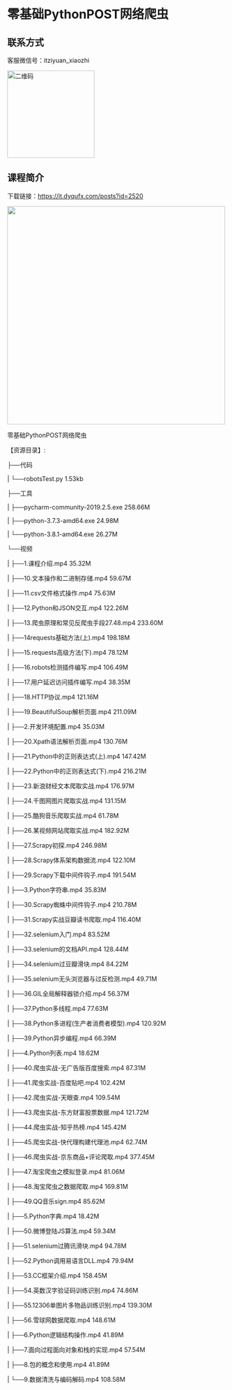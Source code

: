 # 零基础PythonPOST网络爬虫

## 联系方式

客服微信号：itziyuan_xiaozhi

<img src="https://ziyuanyun.oss-cn-guangzhou.aliyuncs.com/common/20240614073449/666b82192834a.jpg" width="200" height="200" alt="二维码">

## 课程简介

下载链接：https://it.dyqufx.com/posts?id=2520

<img src="https://ziyuanyun.oss-cn-guangzhou.aliyuncs.com/yun/20240515184042/6644912af1d5a.jpg" width="500" alt="">

  零基础PythonPOST网络爬虫



 【资源目录】:

 ├──代码

 | └──robotsTest.py 1.53kb

 ├──工具

 | ├──pycharm-community-2019.2.5.exe 258.66M

 | ├──python-3.7.3-amd64.exe 24.98M

 | └──python-3.8.1-amd64.exe 26.27M

 └──视频

 | ├──1.课程介绍.mp4 35.32M

 | ├──10.文本操作和二进制存储.mp4 59.67M

 | ├──11.csv文件格式操作.mp4 75.63M

 | ├──12.Python和JSON交互.mp4 122.26M

 | ├──13.爬虫原理和常见反爬虫手段27.48.mp4 233.60M

 | ├──14requests基础方法(上).mp4 198.18M

 | ├──15.requests高级方法(下).mp4 78.12M

 | ├──16.robots检测插件编写.mp4 106.49M

 | ├──17.用户延迟访问插件编写.mp4 38.35M

 | ├──18.HTTP协议.mp4 121.16M

 | ├──19.BeautifulSoup解析页面.mp4 211.09M

 | ├──2.开发环境配置.mp4 35.03M

 | ├──20.Xpath语法解析页面.mp4 130.76M

 | ├──21.Python中的正则表达式(上).mp4 147.42M

 | ├──22.Python中的正则表达式(下).mp4 216.21M

 | ├──23.新浪财经文本爬取实战.mp4 176.97M

 | ├──24.千图网图片爬取实战.mp4 131.15M

 | ├──25.酷狗音乐爬取实战.mp4 61.78M

 | ├──26.某视频网站爬取实战.mp4 182.92M

 | ├──27.Scrapy初探.mp4 246.98M

 | ├──28.Scrapy体系架构数据流.mp4 122.10M

 | ├──29.Scrapy下载中间件钩子.mp4 191.54M

 | ├──3.Python字符串.mp4 35.83M

 | ├──30.Scrapy蜘蛛中间件钩子.mp4 210.78M

 | ├──31.Scrapy实战豆瓣读书爬取.mp4 116.40M

 | ├──32.selenium入门.mp4 83.52M

 | ├──33.selenium的文档API.mp4 128.44M

 | ├──34.selenium过豆瓣滑块.mp4 84.22M

 | ├──35.selenium无头浏览器与过反检测.mp4 49.71M

 | ├──36.GIL全局解释器锁介绍.mp4 56.37M

 | ├──37.Python多线程.mp4 77.63M

 | ├──38.Python多进程(生产者消费者模型).mp4 120.92M

 | ├──39.Python异步编程.mp4 66.39M

 | ├──4.Python列表.mp4 18.62M

 | ├──40.爬虫实战-无广告版百度搜索.mp4 87.31M

 | ├──41.爬虫实战-百度贴吧.mp4 102.42M

 | ├──42.爬虫实战-天眼查.mp4 109.54M

 | ├──43.爬虫实战-东方财富股票数据.mp4 121.72M

 | ├──44.爬虫实战-知乎热榜.mp4 145.42M

 | ├──45.爬虫实战-快代理构建代理池.mp4 62.74M

 | ├──46.爬虫实战-京东商品+评论爬取.mp4 377.45M

 | ├──47.淘宝爬虫之模拟登录.mp4 81.06M

 | ├──48.淘宝爬虫之数据爬取.mp4 169.81M

 | ├──49.QQ音乐sign.mp4 85.62M

 | ├──5.Python字典.mp4 18.42M

 | ├──50.微博登陆JS算法.mp4 59.34M

 | ├──51.selenium过腾讯滑块.mp4 94.78M

 | ├──52.Python调用易语言DLL.mp4 79.94M

 | ├──53.CC框架介绍.mp4 158.45M

 | ├──54.英数汉字验证码训练识别.mp4 74.86M

 | ├──55.12306单图片多物品训练识别.mp4 139.30M

 | ├──56.雪球网数据爬取.mp4 148.61M

 | ├──6.Python逻辑结构操作.mp4 41.89M

 | ├──7.面向过程面向对象和栈的实现.mp4 57.54M

 | ├──8.包的概念和使用.mp4 41.89M

 | └──9.数据清洗与编码解码.mp4 108.58M

  